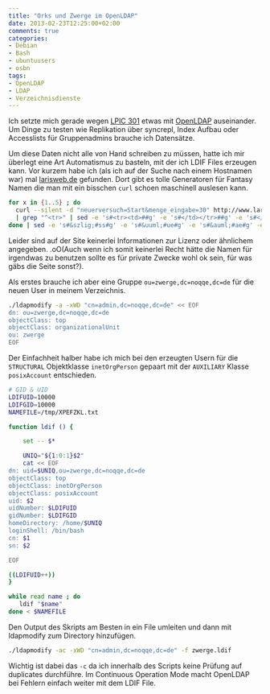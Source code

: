 ```yaml
---
title: "Orks und Zwerge im OpenLDAP"
date: 2013-02-23T12:25:00+02:00
comments: true
categories:
- Debian
- Bash
- ubuntuusers
- osbn
tags:
- OpenLDAP
- LDAP
- Verzeichnisdienste
---
```


Ich setzte mich gerade wegen [LPIC 301](http://www.lpi.org/linux-certifications/programs/lpic-3/exam-301)
etwas mit [OpenLDAP](http://www.openldap.org/) auseinander. Um Dinge zu
testen wie Replikation über syncrepl, Index Aufbau oder Accesslists für
Gruppenadmins brauche ich Datensätze.

Um diese Daten nicht alle von Hand schreiben zu müssen, hatte ich mir überlegt
eine Art Automatismus zu basteln, mit der ich LDIF Files erzeugen kann.
Vor kurzem habe ich (als ich auf der Suche nach einem Hostnamen war) mal
[larisweb.de](http://www.larisweb.de/) gefunden. Dort gibt es tolle Generatoren
für Fantasy Namen die man mit ein bisschen `curl` schoen maschinell auslesen
kann.

``` bash
for x in {1..5} ; do
  curl --silent -d "neuerversuch=Start&menge_eingabe=30" http://www.larisweb.de/tools/namen_gen_zwerg.php \
  | grep "^<tr>" | sed -e 's#<tr><td>##g' -e 's#</td></tr>##g' -e 's#</td><td>#\n#'
done | sed -e 's#&szlig;#ss#g' -e 's#&uuml;#ue#g' -e 's#&auml;#ae#g' -e 's#&ouml;#oe#g' > /tmp/XPEFZKL.txt
```

Leider sind auf der Site keinerlei Informationen zur Lizenz oder ähnlichem
angegeben. .oO(Auch wenn ich somit keinerlei Recht hätte die Namen für
irgendwas zu benutzen sollte es für private Zwecke wohl ok sein, für was
gäbs die Seite sonst?).

Als erstes brauche ich aber eine Gruppe `ou=zwerge,dc=noqqe,dc=de` für die
neuen User in meinem Verzeichnis.

``` bash
./ldapmodify -a -xWD "cn=admin,dc=noqqe,dc=de" << EOF
dn: ou=zwerge,dc=noqqe,dc=de
objectClass: top
objectClass: organizationalUnit
ou: zwerge
EOF
```

Der Einfachheit halber habe ich mich bei den erzeugten Usern für die
`STRUCTURAL` Objektklasse `inetOrgPerson` gepaart mit der `AUXILIARY` Klasse
`posixAccount` entschieden.

``` bash
# GID & UID
LDIFUID=10000
LDIFGID=10000
NAMEFILE=/tmp/XPEFZKL.txt

function ldif () {

    set -- $*

    UNIQ="${1:0:1}$2"
    cat << EOF
dn: uid=$UNIQ,ou=zwerge,dc=noqqe,dc=de
objectClass: top
objectClass: inetOrgPerson
objectClass: posixAccount
uid: $2
uidNumber: $LDIFUID
gidNumber: $LDIFGID
homeDirectory: /home/$UNIQ
loginShell: /bin/bash
cn: $1
sn: $2

EOF

((LDIFUID++))
}

while read name ; do
   ldif "$name"
done < $NAMEFILE
```

Den Output des Skripts am Besten in ein File umleiten und dann mit
ldapmodify zum Directory hinzufügen.

``` bash
./ldapmodify -ac -xWD "cn=admin,dc=noqqe,dc=de" -f zwerge.ldif
```

Wichtig ist dabei das `-c` da ich innerhalb des Scripts keine Prüfung auf
duplicates durchführe. Im Continuous Operation Mode macht OpenLDAP bei
Fehlern einfach weiter mit dem LDIF File.

